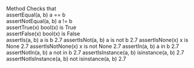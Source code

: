 Method	                              Checks that	
assertEqual(a, b)                       a == b	 
assertNotEqual(a, b)	                  a != b	 
assertTrue(x)	                          bool(x) is True	 
assertFalse(x)	                        bool(x) is False	 
assertIs(a, b)	                        a is b	2.7
assertIsNot(a, b)	                      a is not b	2.7
assertIsNone(x)	                        x is None	2.7
assertIsNotNone(x)	                    x is not None	2.7
assertIn(a, b)	                        a in b	2.7
assertNotIn(a, b)                     	a not in b	2.7
assertIsInstance(a, b)	                isinstance(a, b)	2.7
assertNotIsInstance(a, b)	              not isinstance(a, b)	2.7
